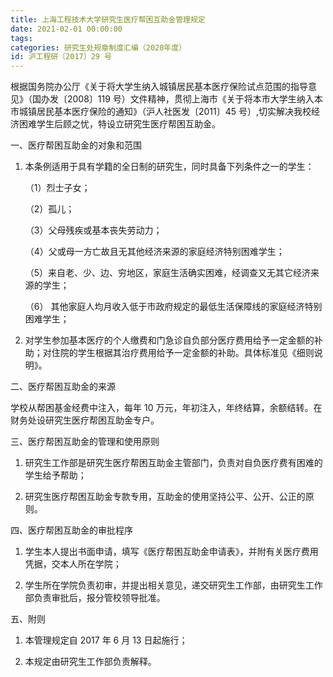 ```yaml
---
title: 上海工程技术大学研究生医疗帮困互助金管理规定
date: 2021-02-01 00:00:00
tags: 
categories: 研究生处规章制度汇编（2020年度）
id: 沪工程研〔2017〕29 号
---
```


根据国务院办公厅《关于将大学生纳入城镇居民基本医疗保险试点范围的指导意见》（国办发〔2008〕119 号）文件精神，贯彻上海市《关于将本市大学生纳入本市城镇居民基本医疗保险的通知》（沪人社医发〔2011〕45 号）,切实解决我校经济困难学生后顾之忧，特设立研究生医疗帮困互助金。

一、医疗帮困互助金的对象和范围

1. 本条例适用于具有学籍的全日制的研究生，同时具备下列条件之一的学生：

   （1）烈士子女；

   （2）孤儿；

   （3）父母残疾或基本丧失劳动力；

   （4）父或母一方亡故且无其他经济来源的家庭经济特别困难学生；

   （5）来自老、少、边、穷地区，家庭生活确实困难，经调查又无其它经济来源的学生；

   （6） 其他家庭人均月收入低于市政府规定的最低生活保障线的家庭经济特别困难学生；

2. 对学生参加基本医疗的个人缴费和门急诊自负部分医疗费用给予一定金额的补助；对住院的学生根据其治疗费用给予一定金额的补助。具体标准见《细则说明》。

二、医疗帮困互助金的来源

学校从帮困基金经费中注入，每年 10 万元，年初注入，年终结算，余额结转。在财务处设研究生医疗帮困互助金专户。

三、医疗帮困互助金的管理和使用原则

1. 研究生工作部是研究生医疗帮困互助金主管部门，负责对自负医疗费有困难的学生给予帮助；

2. 研究生医疗帮困互助金专款专用，互助金的使用坚持公平、公开、公正的原则。

四、医疗帮困互助金的审批程序

1. 学生本人提出书面申请，填写《医疗帮困互助金申请表》，并附有关医疗费用凭据，交本人所在学院；

2. 学生所在学院负责初审，并提出相关意见，递交研究生工作部，由研究生工作部负责审批后，报分管校领导批准。

五、附则

1. 本管理规定自 2017 年 6 月 13 日起施行；

2. 本规定由研究生工作部负责解释。
